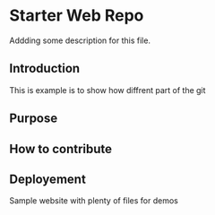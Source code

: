 # Starter Web Repo

Addding some description for this file.
## Introduction
This is example is to show how diffrent part of the git 
## Purpose
## How to contribute
## Deployement

Sample website with plenty of files for demos